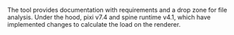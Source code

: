 The tool provides documentation with requirements and a drop zone for file analysis.
Under the hood, pixi v7.4 and spine runtime v4.1, which have implemented changes to calculate the load on the renderer.
